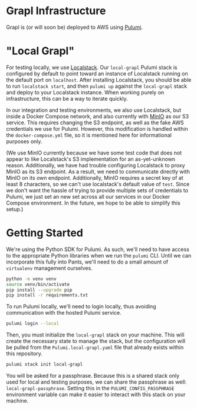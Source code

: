 Grapl Infrastructure
====================

Grapl is (or will soon be) deployed to AWS using [Pulumi][pulumi].

# "Local Grapl"
For testing locally, we use [Localstack][ls]. Our `local-grapl` Pulumi
stack is configured by default to point toward an instance of
Localstack running on the default port on `localhost`. After
installing Localstack, you should be able to run `localstack start`,
and then `pulumi up` against the `local-grapl` stack and deploy to
your Localstack instance. When working purely on infrastructure, this
can be a way to iterate quickly.

In our integration and testing environments, we also use Localstack,
but inside a Docker Compose network, and also currently with
[MinIO][minio] as our S3 service. This requires changing the S3
endpoint, as well as the fake AWS credentials we use for
Pulumi. However, this modification is handled within the
`docker-compose.yml` file, so it is mentioned here for informational
purposes only.

(We use MinIO currently because we have some test code that does not
appear to like Localstack's S3 implementation for an as-yet-unknown
reason. Additionally, we have had trouble configuring Localstack to
proxy MinIO as its S3 endpoint. As a result, we need to communicate
directly with MinIO on its own endpoint. Additionally, MinIO requires
a secret key of at least 8 characters, so we can't use localstack's
default value of `test`. Since we don't want the hassle of trying to
provide multiple sets of credentials to Pulumi, we just set an new set
across all our services in our Docker Compose environment. In the
future, we hope to be able to simplify this setup.)

# Getting Started

We're using the Python SDK for Pulumi. As such, we'll need to have
access to the appropriate Python libraries when we run the `pulumi`
CLI. Until we can incorporate this fully into Pants, we'll need to do
a small amount of `virtualenv` management ourselves.

```sh
python -m venv venv
source venv/bin/activate
pip install --upgrade pip
pip install -r requirements.txt
```

To run Pulumi locally, we'll need to login locally, thus avoiding
communication with the hosted Pulumi service.

```sh
pulumi login --local
```

Then, you must initialize the `local-grapl` stack on your
machine. This will create the necessary state to manage the stack, but
the configuration will be pulled from the `Pulumi.local-grapl.yaml`
file that already exists within this repository.

```sh
pulumi stack init local-grapl
```

You will be asked for a passphrase. Because this is a shared stack
only used for local and testing purposes, we can share the passphrase
as well: `local-grapl-passphrase`. Setting this in the
`PULUMI_CONFIG_PASSPHRASE` environment variable can make it easier to
interact with this stack on your machine.

[pulumi]: https://pulumi.com
[ls]: https://localstack.cloud/
[minio]: https://min.io
